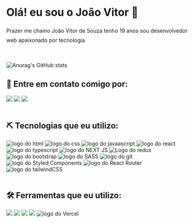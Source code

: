 <h1>Olá! eu sou o João Vitor 👋</h1>

<p style="line-height: 25px">Prazer me chamo João Vitor de Souza tenho 19 anos sou desenvolvedor web apaixonado por tecnologia</p> <br>

![Anurag's GitHub stats](https://github-readme-stats.vercel.app/api?username=JoaoVitor2004&show_icons=true&theme=gruvbox) <br>


<h2>📲 Entre em contato comigo por:</h2>
<div> 
  <a href="mailto:joaovitorsouzaa28122004@gmail.com"><img src="https://img.shields.io/badge/Gmail-D14836?style=for-the-badge&logo=gmail&logoColor=white"></a>
  <a href="https://instagram.com/joaovitords12" target="_blank"><img src="https://img.shields.io/badge/-Instagram-%23E4405F?style=for-the-badge&logo=instagram&logoColor=white" target="_blank"></a>
  <a href="https://www.linkedin.com/in/jo%C3%A3o-vitor-souza-994bb4325"><img src="https://img.shields.io/badge/LinkedIn-0077B5?style=for-the-badge&logo=linkedin&logoColor=white"></a>
</div> <br>


<h2>⛏ Tecnologias que eu utilizo:</h2>
<div>
  <img src="https://img.shields.io/badge/HTML5-E34F26?style=for-the-badge&logo=html5&logoColor=white" alt='logo do html'>
  <img src="https://img.shields.io/badge/CSS3-1572B6?style=for-the-badge&logo=css3&logoColor=white" alt='logo do css'>
  <img src="https://img.shields.io/badge/JavaScript-F7DF1E?style=for-the-badge&logo=javascript&logoColor=black" alt='logo do javaascript'>
  <img src='https://img.shields.io/badge/React-20232A?style=for-the-badge&logo=react&logoColor=61DAFB' alt='logo do react'>
  <img src="https://img.shields.io/badge/TypeScript-007ACC?style=for-the-badge&logo=typescript&logoColor=white" alt="logo do typescript">
  <img src="https://img.shields.io/badge/Next.js-000?logo=nextdotjs&logoColor=fff&style=for-the-badge" alt="logo do NEXT JS">
  <img src='https://img.shields.io/badge/Redux-593D88?style=for-the-badge&logo=redux&logoColor=white' alt='Logo do redux'>
  <img src="https://img.shields.io/badge/Bootstrap-563D7C?style=for-the-badge&logo=bootstrap&logoColor=white" alt="logo do bootstrap">
  <img src="https://img.shields.io/badge/Sass-CC6699?style=for-the-badge&logo=sass&logoColor=white" alt="logo do SASS">
  <img src="https://img.shields.io/badge/GIT-E44C30?style=for-the-badge&logo=git&logoColor=white" alt='logo do git'/>
  <img src='https://img.shields.io/badge/styled--components-DB7093?style=for-the-badge&logo=styled-components&logoColor=white' alt='logo do Styled Components'>
  <img src='https://img.shields.io/badge/React_Router-CA4245?style=for-the-badge&logo=react-router&logoColor=white' alt='logo do React Router'>
  <img src='https://img.shields.io/badge/Tailwind_CSS-38B2AC?style=for-the-badge&logo=tailwind-css&logoColor=white' alt='logo do tailwindCSS'>
</div> <br>

<h2>🛠 Ferramentas que eu utilizo:</h2>
<div>
   <img src="https://img.shields.io/badge/Visual_Studio_Code-0078D4?style=for-the-badge&logo=visual%20studio%20code&logoColor=white">
  <img src="https://img.shields.io/badge/Windows-0078D6?style=for-the-badge&logo=windows&logoColor=white">
  <img src="https://img.shields.io/badge/Canva-%2300C4CC.svg?&style=for-the-badge&logo=Canva&logoColor=white">
  <img src="https://img.shields.io/badge/GitHub-100000?style=for-the-badge&logo=github&logoColor=white">
  <img src='https://img.shields.io/badge/Vercel-000000?style=for-the-badge&logo=vercel&logoColor=white' alt='logo do Vercel'>
</div>
